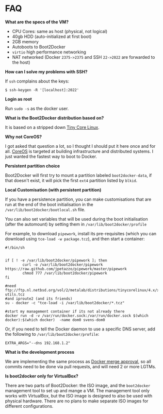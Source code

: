 FAQ
====

**What are the specs of the VM?**

* CPU Cores: same as host (physical, not logical)
* 40gb HDD (auto-initialized at first boot)
* 2GB memory
* Autoboots to Boot2Docker
* `virtio` high performance networking
* NAT networked (Docker `2375->2375` and SSH `22->2022` are forwarded to the host)

**How can I solve my problems with SSH?**

If `ssh` complains about the keys:

```
$ ssh-keygen -R '[localhost]:2022'
```

**Login as root**

Run `sudo -s` as the docker user.

**What is the Boot2Docker distribution based on?**

It is based on a stripped down [Tiny Core Linux](http://tinycorelinux.net).

**Why not CoreOS?**

I got asked that question a lot, so I thought I should put it here once and for
all. [CoreOS](http://coreos.com/) is targeted at building infrastructure and
distributed systems. I just wanted the fastest way to boot to Docker.

**Persistent partition choice**

Boot2Docker will first try to mount a partition labeled ``boot2docker-data``, if
that doesn't exist, it will pick the first ``ext4`` partition listed by ``blkid``.

**Local Customisation (with persistent partition)**

If you have a persistence partition, you can make customisations that are run at
the end of the boot initialisation in the ``/var/lib/boot2docker/bootlocal.sh`` file.

You can also set variables that will be used during the boot initialisation (after
the automount) by setting them in `/var/lib/boot2docker/profile`

For example, to download ``pipework``, install its pre-requisites (which you can
download using ``tce-load -w package.tcz``), and then start a container:

```
#!/bin/sh


if [ ! -e /var/lib/boot2docker/pipework ]; then
        curl -o /var/lib/boot2docker/pipework https://raw.github.com/jpetazzo/pipework/master/pipework
        chmod 777 /var/lib/boot2docker/pipework
fi

#need ftp://ftp.nl.netbsd.org/vol/2/metalab/distributions/tinycorelinux/4.x/x86/tcz/bridge-utils.tcz
#and iproute2 (and its friends)
su - docker -c "tce-load -i /var/lib/boot2docker/*.tcz"

#start my management container if its not already there
docker run -d -v /var/run/docker.sock:/var/run/docker.sock $(which docker):$(which docker)  -name dom0 svens-dom0
```

Or, if you need to tell the Docker daemon to use a specific DNS server, add the 
following to ``/var/lib/boot2docker/profile``:

```
EXTRA_ARGS="--dns 192.168.1.2"
```

**What is the development process**

We are implementing the same process as [Docker merge approval](
https://github.com/dotcloud/docker/blob/master/CONTRIBUTING.md#merge-approval),
so all commits need to be done via pull requests, and will need 2 or more LGTMs.

**Is boot2docker only for VirtualBox?**

There are two parts of Boot2Docker: the ISO image, and the `boot2docker` management
tool to set up and mange a VM. The management tool only works with VirtualBox,
but the ISO image is designed to also be used with physical hardware. There
are no plans to make separate ISO images for different configurations.
